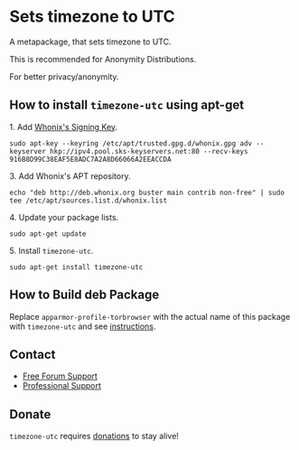# Sets timezone to UTC #

A metapackage, that sets timezone to UTC.

This is recommended for Anonymity Distributions.

For better privacy/anonymity.
## How to install `timezone-utc` using apt-get ##

1\. Add [Whonix's Signing Key](https://www.whonix.org/wiki/Whonix_Signing_Key).

```
sudo apt-key --keyring /etc/apt/trusted.gpg.d/whonix.gpg adv --keyserver hkp://ipv4.pool.sks-keyservers.net:80 --recv-keys 916B8D99C38EAF5E8ADC7A2A8D66066A2EEACCDA
```

3\. Add Whonix's APT repository.

```
echo "deb http://deb.whonix.org buster main contrib non-free" | sudo tee /etc/apt/sources.list.d/whonix.list
```

4\. Update your package lists.

```
sudo apt-get update
```

5\. Install `timezone-utc`.

```
sudo apt-get install timezone-utc
```

## How to Build deb Package ##

Replace `apparmor-profile-torbrowser` with the actual name of this package with `timezone-utc` and see [instructions](https://www.whonix.org/wiki/Dev/Build_Documentation/apparmor-profile-torbrowser).

## Contact ##

* [Free Forum Support](https://forums.whonix.org)
* [Professional Support](https://www.whonix.org/wiki/Professional_Support)

## Donate ##

`timezone-utc` requires [donations](https://www.whonix.org/wiki/Donate) to stay alive!
